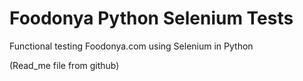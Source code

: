 # Foodonya Python Selenium Tests
Functional testing Foodonya.com using Selenium in Python

(Read_me file from github)